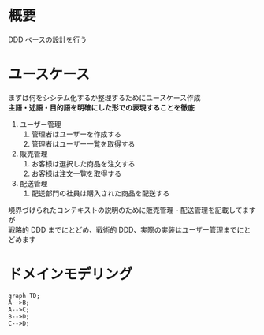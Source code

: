 # 概要

DDD ベースの設計を行う

# ユースケース

まずは何をシシテム化するか整理するためにユースケース作成  
**主語・述語・目的語を明確にした形での表現することを徹底**

1. ユーザー管理
   1. 管理者はユーザーを作成する
   1. 管理者はユーザー一覧を取得する
1. 販売管理
   1. お客様は選択した商品を注文する
   1. お客様は注文一覧を取得する
1. 配送管理
   1. 配送部門の社員は購入された商品を配送する

境界づけられたコンテキストの説明のために販売管理・配送管理を記載してますが  
戦略的 DDD までにとどめ、戦術的 DDD、実際の実装はユーザー管理までにとどめます

# ドメインモデリング

```mermaid
graph TD;
A-->B;
A-->C;
B-->D;
C-->D;
```
